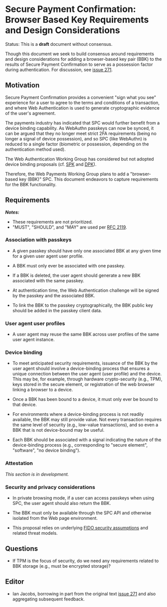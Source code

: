 # Secure Payment Confirmation: Browser Based Key Requirements and Design Considerations

Status: This is a **draft** document without consensus.

Though this document we seek to build consensus around requirements and design considerations for adding a browser-based key pair (BBK) to the results of Secure Payment Confirmation to serve as a possession factor during authentication. For discussion, see [issue 271](https://github.com/w3c/secure-payment-confirmation/issues/271).

## Motivation

Secure Payment Confirmation provides a convenient "sign what you see" experience for a user to agree to the terms and conditions of a transaction, and where Web Authentication is used to generate cryptographic evidence of the user's agreement.

The payments industry has indicated that SPC would further benefit from a device binding capability. As WebAuthn passkeys can now be synced, it can be argued that they no longer meet strict 2FA requirements (being no longer a signal of device possession), and so SPC (like WebAuthn) is reduced to a single factor (biometric or possession, depending on the authentication method used).

The Web Authentication Working Group has considered but not adopted device binding proposals (cf. [SPK](https://github.com/w3c/webauthn/pull/1957) and [DPK](https://github.com/w3c/webauthn/issues/1658)).

Therefore, the Web Payments Working Group plans to add a "browser-based key (BBK)" SPC. This document endeavors to capture requirements for the BBK functionality.

## Requirements

***Notes:***

* These requirements are not prioritized.
* "MUST", "SHOULD", and "MAY" are used per [RFC 2119](https://datatracker.ietf.org/doc/html/rfc2119).


### Association with passkeys

* A given passkey should have only one associated BBK at any given time for a given user agent user profile.

* A BBK must only ever be associated with one passkey.

* If a BBK is deleted, the user agent should generate a new BBK associated with the same passkey.

* At authentication time, the Web Authentication challenge will be signed by the passkey and the associated BBK.

* To link the BBK to the passkey cryptographically, the BBK public key should be added in the passkey client data.

### User agent user profiles

* A user agent may reuse the same BBK across user profiles of the same user agent instance.

### Device binding

* To meet anticipated security requirements, issuance of the BBK by the user agent should involve a device-binding process that ensures a unique connection between the user agent (user profile) and the device. This may be, for example, through hardware crypto-security (e.g., TPM), keys stored in the secure element, or registration of the web browser linking a browser to a device.

* Once a BBK has been bound to a device, it must only ever be bound to that device.

* For environments where a device-binding process is not readily available, the BBK may still provide value. Not every transaction requires the same level of security (e.g., low-value transactions), and so even a BBK that is not device-bound may be useful.

* Each BBK should be associated with a signal indicating the nature of the device-binding process (e.g., corresponding to "secure element", "software", "no device binding").

### Attestation

_This section is in development._

### Security and privacy considerations

* In private browsing mode, if a user can access passkeys when using
  SPC, the user agent should also return the BBK.

* The BBK must only be available through the SPC API and otherwise isolated from the Web page environment.

* This proposal relies on underlying [FIDO security assumptions](https://fidoalliance.org/specs/common-specs/fido-security-ref-v2.1-ps-20220523.html#fido-security-assumptions) and related threat models.

## Questions

* If TPM is the focus of security, do we need any requirements related to BBK storage (e.g., must be encrypted storage)?

## Editor

* Ian Jacobs, borrowing in part from the original text [issue
  271](https://github.com/w3c/secure-payment-confirmation/issues/271)
  and also aggregating subsequent feedback.
